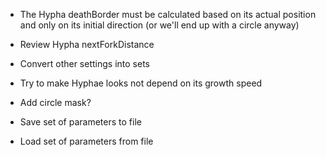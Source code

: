 - The Hypha deathBorder must be calculated based on its actual position and only on its initial direction (or we'll end up with a circle anyway)
- Review Hypha nextForkDistance
- Convert other settings into sets

- Try to make Hyphae looks not depend on its growth speed
- Add circle mask?

- Save set of parameters to file
- Load set of parameters from file
